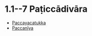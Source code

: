 # 1.1--7 Paṭiccādivāra

* [Paccayacatukka](1.1--7/Paccayacatukka.md)
* [Paccanīya](1.1--7/Paccaniya.md)
